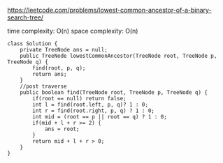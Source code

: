 https://leetcode.com/problems/lowest-common-ancestor-of-a-binary-search-tree/

time complexity: O(n)
space complexity: O(n)
```
class Solution {
    private TreeNode ans = null;
    public TreeNode lowestCommonAncestor(TreeNode root, TreeNode p, TreeNode q) {
        find(root, p, q);
        return ans;
    }
    //post traverse
    public boolean find(TreeNode root, TreeNode p, TreeNode q) {
        if(root == null) return false;
        int l = find(root.left, p, q)? 1 : 0;
        int r = find(root.right, p, q) ? 1 : 0;
        int mid = (root == p || root == q) ? 1 : 0;
        if(mid + l + r >= 2) {
            ans = root;
        }
        return mid + l + r > 0;
    }
}
```